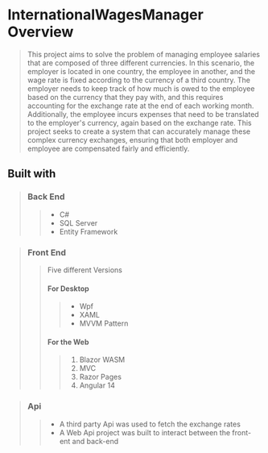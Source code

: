 # InternationalWagesManager Overview
>This project aims to solve the problem of managing employee salaries that are composed of three different currencies. In this scenario, the employer is located in one country, the employee in another, and the wage rate is fixed according to the currency of a third country. The employer needs to keep track of how much is owed to the employee based on the currency that they pay with, and this requires accounting for the exchange rate at the end of each working month. Additionally, the employee incurs expenses that need to be translated to the employer's currency, again based on the exchange rate. This project seeks to create a system that can accurately manage these complex currency exchanges, ensuring that both employer and employee are compensated fairly and efficiently.


## Built with 
>
>### Back End 
>>* C#
>>* SQL Server
>>* Entity Framework

>### Front End
>> Five different Versions
>> #### For Desktop
>>> * Wpf
>>> * XAML
>>> * MVVM Pattern
>> #### For the Web
>>> 1. Blazor WASM
>>> 2. MVC 
>>> 3. Razor Pages
>>> 4. Angular 14

> ### Api
>> * A third party Api was used to fetch the exchange rates
>> * A Web Api project was built to interact between the front-ent and back-end

